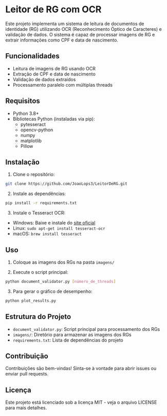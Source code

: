 # Leitor de RG com OCR

Este projeto implementa um sistema de leitura de documentos de identidade (RG) utilizando OCR (Reconhecimento Óptico de Caracteres) e validação de dados. O sistema é capaz de processar imagens de RG e extrair informações como CPF e data de nascimento.

## Funcionalidades

- Leitura de imagens de RG usando OCR
- Extração de CPF e data de nascimento
- Validação de dados extraídos
- Processamento paralelo com múltiplas threads

## Requisitos

- Python 3.8+
- Bibliotecas Python (instaladas via pip):
  - pytesseract
  - opencv-python
  - numpy
  - matplotlib
  - Pillow

## Instalação

1. Clone o repositório:

```bash
git clone https://github.com/JoaoLops3/LeitorDeRG.git
```

2. Instale as dependências:

```bash
pip install -r requirements.txt
```

3. Instale o Tesseract OCR:

- Windows: Baixe e instale do [site oficial](https://github.com/UB-Mannheim/tesseract/wiki)
- Linux: `sudo apt-get install tesseract-ocr`
- macOS: `brew install tesseract`

## Uso

1. Coloque as imagens dos RGs na pasta `imagens/`

2. Execute o script principal:

```bash
python document_validator.py [número_de_threads]
```

3. Para gerar o gráfico de desempenho:

```bash
python plot_results.py
```

## Estrutura do Projeto

- `document_validator.py`: Script principal para processamento dos RGs
- `imagens/`: Diretório para armazenar as imagens dos RGs
- `requirements.txt`: Lista de dependências do projeto

## Contribuição

Contribuições são bem-vindas! Sinta-se à vontade para abrir issues ou enviar pull requests.

## Licença

Este projeto está licenciado sob a licença MIT - veja o arquivo LICENSE para mais detalhes.
